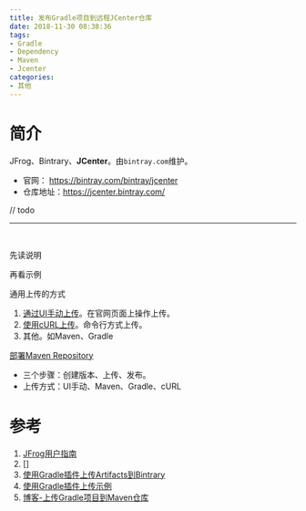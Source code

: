 ```yaml
---
title: 发布Gradle项目到远程JCenter仓库
date: 2018-11-30 08:38:36
tags:
- Gradle
- Dependency
- Maven
- Jcenter
categories:
- 其他
---
```


# 简介

JFrog、Bintrary、**JCenter**。由`bintray.com`维护。

* 官网： https://bintray.com/bintray/jcenter
* 仓库地址：https://jcenter.bintray.com/

// todo





---

<br>

先读说明

再看示例

通用上传的方式

1. [通过UI手动上传](https://www.jfrog.com/confluence/display/BT/Uploading#Uploading-UploadingviatheUI)。在官网页面上操作上传。
2. [使用cURL上传](https://www.jfrog.com/confluence/display/BT/Uploading#Uploading-UploadingUsingcURL)。命令行方式上传。
3. 其他。如Maven、Gradle

[部署Maven Repository](https://www.jfrog.com/confluence/display/BT/Maven+Repositories)

* 三个步骤：创建版本、上传、发布。
* 上传方式：UI手动、Maven、Gradle、cURL



# 参考

1. [JFrog用户指南](https://www.jfrog.com/confluence/display/BT/Introduction)
2. []
3. [使用Gradle插件上传Artifacts到Bintrary](https://github.com/bintray/gradle-bintray-plugin#readme)
4. [使用Gradle插件上传示例](https://github.com/bintray/bintray-examples/tree/master/gradle-bintray-plugin-examples)
5. [博客-上传Gradle项目到Maven仓库](https://blog.csdn.net/xiangzhihong8/article/details/53869957)







